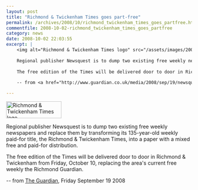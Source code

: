 ```yaml
---
layout: post
title: "Richmond & Twickenham Times goes part-free"
permalink: /archives/2008/10/richmond_twickenham_times_goes_partfree.html
commentfile: 2008-10-02-richmond_twickenham_times_goes_partfree
category: news
date: 2008-10-02 22:03:55
excerpt: |
    <img alt="Richmond & Twickenham Times logo" src="/assets/images/2008/rtt_logo-thumb.jpg" width="150" height="46" class="right" />
    
    Regional publisher Newsquest is to dump two existing free weekly newspapers and replace them by transforming its 135-year-old weekly paid-for title, the Richmond & Twickenham Times, into a paper with a mixed free and paid-for distribution.
    
    The free edition of the Times will be delivered door to door in Richmond & Twickenham from Friday, October 10, replacing the area's current free weekly the Richmond Guardian.
    
    -- from <a href="http://www.guardian.co.uk/media/2008/sep/19/newsquest.pressandpublishing,">The Guardian</a> Friday September 19 2008

---
```


<img alt="Richmond & Twickenham Times logo" src="/assets/images/2008/rtt_logo-thumb.jpg" width="150" height="46" class="right" />

Regional publisher Newsquest is to dump two existing free weekly newspapers and replace them by transforming its 135-year-old weekly paid-for title, the Richmond & Twickenham Times, into a paper with a mixed free and paid-for distribution.

The free edition of the Times will be delivered door to door in Richmond & Twickenham from Friday, October 10, replacing the area's current free weekly the Richmond Guardian.

-- from [The Guardian](http://www.guardian.co.uk/media/2008/sep/19/newsquest.pressandpublishing), Friday September 19 2008
